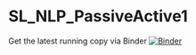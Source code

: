 # SL_NLP_PassiveActive1

Get the latest running copy via Binder 
[![Binder](https://mybinder.org/badge.svg)](https://mybinder.org/v2/gh/perspegrity5/SL_NLP_PassiveActive1/master)
